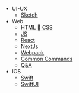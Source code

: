 - UI-UX
  - [Sketch](/FrontEnd/UI-UX/sketchNotes.md)
- Web
  - [HTML :hammer: CSS](/FrontEnd/HTML_CSS/_sidebar.md)
  - [JS](/FrontEnd/Js/jsNotes.md)
  - [React](/FrontEnd/React/_sidebar.md)
  - [NextJs](/FrontEnd/Next/nextNotes.md)
  - [Webpack](/FrontEnd/webpack/webpackNotes.md)
  - [Common Commands](/FrontEnd/cliNotes.md)
  - [Q&A](/FrontEnd/questions.md)
- IOS
  - [Swift](/FrontEnd/IOS/swift/swiftNotes.md)
  - [SwiftUI](/FrontEnd/IOS/swift/swiftUINotes.md)